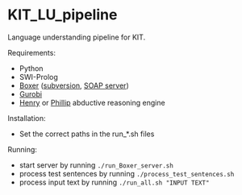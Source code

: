 # KIT_LU_pipeline
Language understanding pipeline for KIT.

Requirements:
* Python
* SWI-Prolog
* [Boxer](http://svn.ask.it.usyd.edu.au/trac/candc/wiki/boxer) ([subversion](http://svn.ask.it.usyd.edu.au/trac/candc/wiki/Subversion), [SOAP server](http://svn.ask.it.usyd.edu.au/trac/candc/wiki/InstallSOAP))
* [Gurobi](http://www.gurobi.com/)
* [Henry](https://github.com/naoya-i/henry-n700) or [Phillip](https://github.com/kazeto/phillip) abductive reasoning engine

Installation:
* Set the correct paths in the run_*.sh files

Running:
* start server by running `./run_Boxer_server.sh`
* process test sentences by running `./process_test_sentences.sh`
* process input text by running `./run_all.sh "INPUT TEXT"`
